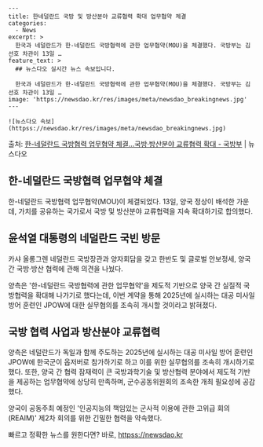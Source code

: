     ---
    title: 한네덜란드 국방 및 방산분야 교류협력 확대 업무협약 체결
    categories:
      - News
    excerpt: >
      한국과 네덜란드가 한-네덜란드 국방협력에 관한 업무협약(MOU)을 체결했다. 국방부는 김선호 차관이 13일 …
    feature_text: >
      ## 뉴스다오 실시간 뉴스 속보입니다.
    
      한국과 네덜란드가 한-네덜란드 국방협력에 관한 업무협약(MOU)을 체결했다. 국방부는 김선호 차관이 13일 …
    image: 'https://newsdao.kr/res/images/meta/newsdao_breakingnews.jpg'
    ---
    
    ![뉴스다오 속보](httpss://newsdao.kr/res/images/meta/newsdao_breakingnews.jpg)

<p>출처: <a href="httpss://newsdao.kr/2797" rel="dofollow">한-네덜란드 국방협력 업무협약 체결…국방·방산분야 교류협력 확대 - 국방부</a> | 뉴스다오</p>

<h2 data-ke-size="size26">한-네덜란드 국방협력 업무협약 체결</h2>
<p data-ke-size="size16"></p>
한-네덜란드 국방협력 업무협약(MOU)이 체결되었다. 13일, 양국 정상이 배석한 가운데, 가치를 공유하는 국가로서 국방 및 방산분야 교류협력을 지속 확대하기로 합의했다.
<p data-ke-size="size16"></p>

<h2 data-ke-size="size24">윤석열 대통령의 네덜란드 국빈 방문</h2>
<p data-ke-size="size16">카샤 올롱그렌 네덜란드 국방장관과 양자회담을 갖고 한반도 및 글로벌 안보정세, 양국 간 국방·방산 협력에 관해 의견을 나눴다.</p>

양측은 '한-네덜란드 국방협력에 관한 업무협약'을 제도적 기반으로 양국 간 실질적 국방협력을 확대해 나가기로 했다는데, 이번 계약을 통해 2025년에 실시하는 대공 미사일 방어 훈련인 JPOW에 대한 실무협의를 조속히 개시할 것이라고 밝혀졌다.
<p data-ke-size="size16"></p>

<h2 data-ke-size="size24">국방 협력 사업과 방산분야 교류협력</h2>
<p data-ke-size="size16">양측은 네덜란드가 독일과 함께 주도하는 2025년에 실시하는 대공 미사일 방어 훈련인 JPOW에 한국군이 옵저버로 참가하기로 하고 이를 위한 실무협의를 조속히 개시하기로 했다. 또한, 양국 간 협력 잠재력이 큰 국방과학기술 및 방산협력 분야에서 제도적 기반을 제공하는 업무협약에 상당히 만족하며, 군수공동위원회의 조속한 개최 필요성에 공감했다.</p>

양국이 공동주최 예정인 '인공지능의 책임있는 군사적 이용에 관한 고위급 회의(REAIM)' 제2차 회의를 위한 긴밀한 협력을 약속했다.
<p data-ke-size="size16"></p> 

빠르고 정확한 뉴스를 원한다면? 바로, <a href="httpss://newsdao.kr" rel="dofollow">httpss://newsdao.kr</a>


    